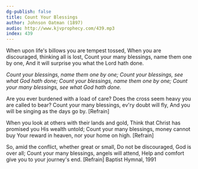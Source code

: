 ```yaml
---
dg-publish: false
title: Count Your Blessings
author: Johnson Oatman (1897)
audio: http://www.kjvprophecy.com/439.mp3
index: 439
---
```


When upon life's billows you are tempest tossed,
When you are discouraged, thinking all is lost,
Count your many blessings, name them one by one,
And it will surprise you what the Lord hath done.

*Count your blessings, name them one by one;
Count your blessings, see what God hath done;
Count your blessings, name them one by one;
Count your many blessings, see what God hath done.*

Are you ever burdened with a load of care?
Does the cross seem heavy you are called to bear?
Count your many blessings, ev'ry doubt will fly,
And you will be singing as the days go by. [Refrain]

When you look at others with their lands and gold,
Think that Christ has promised you His wealth untold;
Count your many blessings, money cannot buy
Your reward in heaven, nor your home on high. [Refrain]

So, amid the conflict, whether great or small,
Do not be discouraged, God is over all;
Count your many blessings, angels will attend,
Help and comfort give you to your journey's end. [Refrain]
Baptist Hymnal, 1991